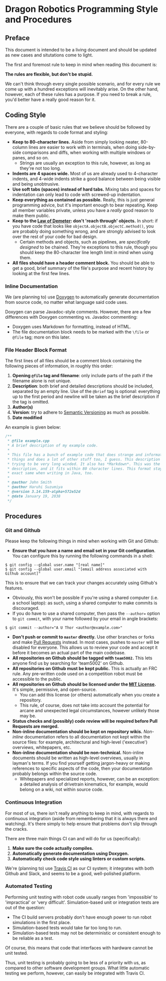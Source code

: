 # Dragon Robotics Programming Style and Procedures
## Preface
This document is intended to be a living document and should be updated as new
cases and situtations come to light.

The first and foremost rule to keep in mind when reading this document is:

**The rules are flexible, but don't be stupid.**

We can't think through every single possible scenario, and for every rule we
come up with a hundred exceptions will inevitably arise. On the other hand,
however, each of these rules has a purpose.
If you need to break a rule, you'd better have a really good reason for it.

## Coding Style
There are a couple of basic rules that we believe should be followed by everyone,
with regards to code format and styling:

* **Keep to 80-character lines.** Aside from simply looking neater, 80-column
lines are easier to work with in terminals, when doing side-by-side comparisons
and diffs, when working with multiple windows or panes, and so on.
  * Strings are usually an exception to this rule, however, as long as they're not
  too long.
* **Indents are 4 spaces wide.** Most of us are already used to 4-character indents,
and 4-wide indents strike a good balance between being visible and being
unobtrusive.
* **Use soft tabs (spaces) instead of hard tabs.** Mixing tabs and spaces for
indentation can only lead to code with screwed-up indentation.
* **Keep everything as contained as possible.** Really, this is just general
programming advice, but it's important enough to bear repeating. Keep all member
variables private, unless you have a _really_ good reason to make them public.
* **Keep to the [Law of Demeter](https://en.wikipedia.org/wiki/Law_of_Demeter):
don't 'reach through' objects.**
In short: if you have code that looks like `objectA.objectB.objectC.method()`,
you are probably doing something wrong, and are strongly advised to look over
the rest of your code for bad design.
  * Certain methods and objects, such as pipelines, are _specifically designed_
to be chained. They're exceptions to this rule, though you should keep the
80-character line length limit in mind when using them.
* **All files should have a header comment block.** You should be able to get
a good, brief summary of the file's purpose and recent history by looking at
the first few lines.

### Inline Documentation
We (are planning to) use [Doxygen](https://www.stack.nl/~dimitri/doxygen/) to
automatically generate documentation from source code, no matter what language
said code uses.

Doxygen can parse Javadoc-style comments. However, there are a few differences
with Doxygen commenting vs. Javadoc commenting:
* Doxygen uses Markdown for formatting, instead of HTML.
* The file documentation block needs to be marked with the `\file` or `@file`
tag; more on this later.

### File Header Block Format
The first lines of all files should be a comment block containing the following
pieces of information, in roughly this order:
1. **Opening `@file` tag and filename**: only include parts of the path if the
filename alone is not unique.
2. **Description**: both brief and detailed descriptions should be included,
separated by an empty line. Use of the `@brief` tag is optional: everything
up to the first period and newline will be taken as the brief description if
the tag is omitted.
3. **Author(s)**
4. **Version**: try to adhere to [Semantic Versioning](http://semver.org) as
much as possible.
5. **Date modified**

An example is given below:
```c++
/**
 * @file example.cpp
 * A brief description of my example code.
 *
 * This file has a bunch of example code that does strange and informative
 * things and does a lot of other stuff too, I guess. This description is
 * trying to be very long winded. It also has *Markdown*. This was the detailed
 * description, and it fits within 80 character lines. This format stays the
 * exact same when writing in Java, too.
 *
 * @author John Smith
 * @author Haruhi Suzumiya
 * @version 3.14.159-alpha+572e52d
 * @date January 19, 2038
 */
```

## Procedures

### Git and Github
Please keep the following things in mind when working with Git and Github:
* **Ensure that you have a name and email set in your Git configuration**.
You can configure this by running the following commands in a shell:
```shell
$ git config --global user.name "[real name]"
$ git config --global user.email "[email address associated with Github account]"
```
This is to ensure that we can track your changes accurately using Github's
features.
  * Obviously, this won't be possible if you're using a shared computer (i.e. a
school laptop): as such, using a shared computer to make commits is discouraged.
  * If you do have to use a shared computer, then pass the `--author=` option to
`git commit`, with your name followed by your email in angle brackets:
```shell
$ git commit --author="A U Thor <author@example.com>"
```
* **Don't push or commit to `master` directly.** Use other branches or forks
and make [Pull Requests](https://help.github.com/articles/about-pull-requests/)
instead. In most cases, pushes to `master` will be disabled for everyone.
This allows us to review your code and accept it before it becomes an actual
part of the main codebase.
* **All repositories on Github should be tagged with `team5002`.**
This lets anyone find us by searching for 'team5002' on Github.
* **All repositories on Github must be kept public.** This is actually an
FRC rule. Any pre-written code used on a competition robot must be accessible
to the public.
* **All repositories on Github should be licensed under the
[MIT License](https://choosealicense.com/licenses/mit/).** It's simple,
permissive, and open-source.
  * You can add this license (or others) automatically when you create a
  repository.
  * This rule, of course, does not take into account the potential for arcane
  and unexpected legal circumstances, however unlikely those may be.
* **Status checks and (possibly) code review will be required before Pull
Requests are merged.**
* **Non-inline documentation should be kept on repository wikis.** _Non-inline_
documentation refers to all documentation not kept within the source files:
for example, architectural and high-level ('executive') overviews, whitepapers,
etc.
* **Non-inline documentation should be non-technical.** Non-inline documents
should be written as high-level overviews, usually in layman's terms. If you
find yourself getting jargon-heavy or making references to specific aspects
of the code, then your documentation probably belongs within the source code.
  * Whitepapers and specialized reports, however, can be an exception: a detailed
analysis of drivetrain kinematics, for example, would belong on a wiki, not
within source code.

### Continuous Integration
For most of us, there isn't really anything to keep in mind, with regards to
continuous integration (aside from remembering that it is always there and
watching). It's there simply to help ensure that problems don't slip through
the cracks.

There are three main things CI can and will do for us (specifically):
1. **Make sure the code actually compiles.**
2. **Automatically generate documentation using Doxygen.**
3. **Automatically check code style using linters or custom scripts.**

We're (planning to) use [Travis CI](https://travis-ci.org) as our CI system;
it integrates with both Github and Slack, and seems to be a good, well-polished
platform.

### Automated Testing
Performing unit testing with robot code usually ranges from 'impossible' to
'impractical' or 'very difficult'. Simulation-based unit or integration tests
are out of the question:
* The CI build servers probably don't have enough power to run robot
simulations in the first place.
* Simulation-based tests would take far too long to run.
* Simulation-based tests may not be deterministic or consistent enough to be
reliable as a test.

Of course, this means that code that interfaces with hardware cannot be unit
tested.

Thus, unit testing is probably going to be less of a priority with us, as
compared to other software development groups.
What little automatic testing we perform, however, can easily be integrated
with Travis CI.
